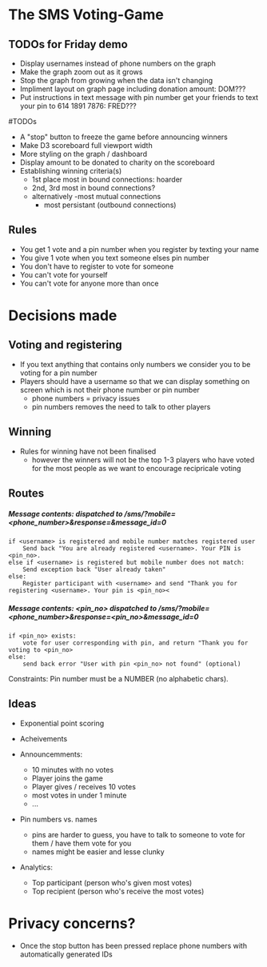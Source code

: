 # The SMS Voting-Game

## TODOs for Friday demo

- Display usernames instead of phone numbers on the graph
- Make the graph zoom out as it grows
- Stop the graph from growing when the data isn't changing
- Impliment layout on graph page including donation amount: DOM???
- Put instructions in text message with pin number get your friends to text your pin to 614 1891 7876: FRED???

#TODOs

- A "stop" button to freeze the game before announcing winners
- Make D3 scoreboard full viewport width
- More styling on the graph / dashboard
- Display amount to be donated to charity on the scoreboard
- Establishing winning criteria(s)
    - 1st place most in bound connections: hoarder
    - 2nd, 3rd most in bound connections?
    - alternatively
        -most mutual connections
        - most persistant (outbound connections)

## Rules
- You get 1 vote and a pin number when you register by texting your name
- You give 1 vote when you text someone elses pin number
- You don't have to register to vote for someone
- You can't vote for yourself
- You can't vote for anyone more than once

# Decisions made

## Voting and registering

- If you text anything that contains only numbers we consider you to be voting for a pin number
- Players should have a username so that we can display something on screen which is not their phone number or pin number
    - phone numbers = privacy issues
    - pin numbers removes the need to talk to other players

## Winning
- Rules for winning have not been finalised
    - however the winners will not be the top 1-3 players who have voted for the most people as we want to encourage recipricale voting


## Routes

##### Message contents: <username> dispatched to /sms/?mobile=<phone_number>&response=<username>&message_id=0
    if <username> is registered and mobile number matches registered user
        Send back "You are already registered <username>. Your PIN is <pin_no>.
    else if <username> is registered but mobile number does not match:
        Send exception back "User already taken"
    else:
        Register participant with <username> and send "Thank you for registering <username>. Your pin is <pin_no><

##### Message contents: <pin_no> dispatched to /sms/?mobile=<phone_number>&response=<pin_no>&message_id=0
    if <pin_no> exists:
        vote for user corresponding with pin, and return "Thank you for voting to <pin_no>
    else:
        send back error "User with pin <pin_no> not found" (optional)

Constraints:
Pin number must be a NUMBER (no alphabetic chars).

## Ideas
- Exponential point scoring
- Acheivements
- Announcemments:
    - 10 minutes with no votes
    - Player joins the game
    - Player gives / receives 10 votes
    - most votes in under 1 minute
    - ...
- Pin numbers vs. names
    - pins are harder to guess, you have to talk to someone to vote for them / have them vote for you
    - names might be easier and lesse clunky

- Analytics:
  - Top participant (person who's given most votes)
  - Top recipient (person who's receive the most votes)


# Privacy concerns?
- Once the stop button has been pressed replace phone numbers with automatically generated IDs
